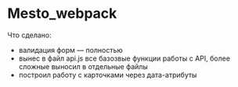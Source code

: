 # Mesto_webpack

Что сделано: 
- валидация форм — полностью
- вынес в файл api.js все базозвые функции работы с API, более сложные выносил в отдельные файлы
- построил работу с карточками через дата-атрибуты